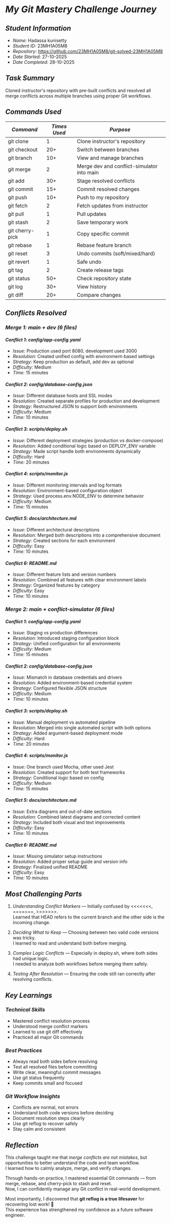 # *My Git Mastery Challenge Journey*


## *Student Information*
- *Name:* Hadassa kunisetty 
- *Student ID:* 23MH1A05M8  
- *Repository:* https://github.com/23MH1A05M8/git-solved-23MH1A05M8
- *Date Started:* 27-10-2025
- *Date Completed:* 28-10-2025  


## *Task Summary*
Cloned instructor's repository with pre-built conflicts and resolved all  
merge conflicts across multiple branches using proper Git workflows.



## *Commands Used*

| *Command* | *Times Used* | *Purpose* |
|--------------|----------------|--------------|
| git clone | 1 | Clone instructor's repository |
| git checkout | 20+ | Switch between branches |
| git branch | 10+ | View and manage branches |
| git merge | 2 | Merge dev and conflict-simulator into main |
| git add | 30+ | Stage resolved conflicts |
| git commit | 15+ | Commit resolved changes |
| git push | 10+ | Push to my repository |
| git fetch | 2 | Fetch updates from instructor |
| git pull | 1 | Pull updates |
| git stash | 2 | Save temporary work |
| git cherry-pick | 1 | Copy specific commit |
| git rebase | 1 | Rebase feature branch |
| git reset | 3 | Undo commits (soft/mixed/hard) |
| git revert | 1 | Safe undo |
| git tag | 2 | Create release tags |
| git status | 50+ | Check repository state |
| git log | 30+ | View history |
| git diff | 20+ | Compare changes |


## *Conflicts Resolved*

### *Merge 1: main + dev (6 files)*

#### *Conflict 1: config/app-config.yaml*
- *Issue:* Production used port 8080, development used 3000  
- *Resolution:* Created unified config with environment-based settings  
- *Strategy:* Keep production as default, add dev as optional  
- *Difficulty:* Medium  
- *Time:* 15 minutes  

#### *Conflict 2: config/database-config.json*
- *Issue:* Different database hosts and SSL modes  
- *Resolution:* Created separate profiles for production and development  
- *Strategy:* Restructured JSON to support both environments  
- *Difficulty:* Medium  
- *Time:* 10 minutes  

#### *Conflict 3: scripts/deploy.sh*
- *Issue:* Different deployment strategies (production vs docker-compose)  
- *Resolution:* Added conditional logic based on DEPLOY_ENV variable  
- *Strategy:* Made script handle both environments dynamically  
- *Difficulty:* Hard  
- *Time:* 20 minutes  

#### *Conflict 4: scripts/monitor.js*
- *Issue:* Different monitoring intervals and log formats  
- *Resolution:* Environment-based configuration object  
- *Strategy:* Used process.env.NODE_ENV to determine behavior  
- *Difficulty:* Medium  
- *Time:* 15 minutes  

#### *Conflict 5: docs/architecture.md*
- *Issue:* Different architectural descriptions  
- *Resolution:* Merged both descriptions into a comprehensive document  
- *Strategy:* Created sections for each environment  
- *Difficulty:* Easy  
- *Time:* 10 minutes  

#### *Conflict 6: README.md*
- *Issue:* Different feature lists and version numbers  
- *Resolution:* Combined all features with clear environment labels  
- *Strategy:* Organized features by category  
- *Difficulty:* Easy  
- *Time:* 10 minutes  


### *Merge 2: main + conflict-simulator (6 files)*

#### *Conflict 1: config/app-config.yaml*
- *Issue:* Staging vs production differences  
- *Resolution:* Introduced staging configuration block  
- *Strategy:* Unified configuration for all environments  
- *Difficulty:* Medium  
- *Time:* 15 minutes  

#### *Conflict 2: config/database-config.json*
- *Issue:* Mismatch in database credentials and drivers  
- *Resolution:* Added environment-based credential system  
- *Strategy:* Configured flexible JSON structure  
- *Difficulty:* Medium  
- *Time:* 10 minutes  

#### *Conflict 3: scripts/deploy.sh*
- *Issue:* Manual deployment vs automated pipeline  
- *Resolution:* Merged into single automated script with both options  
- *Strategy:* Added argument-based deployment mode  
- *Difficulty:* Hard  
- *Time:* 20 minutes  

#### *Conflict 4: scripts/monitor.js*
- *Issue:* One branch used Mocha, other used Jest  
- *Resolution:* Created support for both test frameworks  
- *Strategy:* Conditional logic based on config  
- *Difficulty:* Medium  
- *Time:* 15 minutes  

#### *Conflict 5: docs/architecture.md*
- *Issue:* Extra diagrams and out-of-date sections  
- *Resolution:* Combined latest diagrams and corrected content  
- *Strategy:* Included both visual and text improvements  
- *Difficulty:* Easy  
- *Time:* 10 minutes  

#### *Conflict 6: README.md*
- *Issue:* Missing simulator setup instructions  
- *Resolution:* Added proper setup guide and version info  
- *Strategy:* Finalized unified README  
- *Difficulty:* Easy  
- *Time:* 10 minutes  


## *Most Challenging Parts*

1. *Understanding Conflict Markers* — Initially confused by <<<<<<<, =======, >>>>>>>.  
   Learned that HEAD refers to the current branch and the other side is the incoming change.  

2. *Deciding What to Keep* — Choosing between two valid code versions was tricky.  
   I learned to read and understand both before merging.  

3. *Complex Logic Conflicts* — Especially in deploy.sh, where both sides had unique logic.  
   I needed to analyze both workflows before merging them safely.  

4. *Testing After Resolution* — Ensuring the code still ran correctly after resolving conflicts.  


## *Key Learnings*

### *Technical Skills*
- Mastered conflict resolution process  
- Understood merge conflict markers  
- Learned to use git diff effectively  
- Practiced all major Git commands  

### *Best Practices*
- Always read both sides before resolving  
- Test all resolved files before committing  
- Write clear, meaningful commit messages  
- Use git status frequently  
- Keep commits small and focused  

### *Git Workflow Insights*
- Conflicts are normal, not errors  
- Understand both code versions before deciding  
- Document resolution steps clearly  
- Use git reflog to recover safely  
- Stay calm and consistent  


## *Reflection*
This challenge taught me that *merge conflicts are not mistakes*, but opportunities to better understand the code and team workflow.  
I learned how to calmly analyze, merge, and verify changes.  

Through hands-on practice, I mastered essential Git commands — from merge, rebase, and cherry-pick to stash and reset.  
Now, I can confidently manage any Git conflict in real-world development.  

Most importantly, I discovered that **git reflog is a true lifesaver** for recovering lost work! 🚀  
This experience has strengthened my confidence as a future software engineer.

